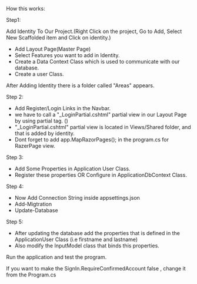 How this works:

Step1:

Add Identity To Our Project.(Right Click on the project, Go to Add, Select New Scaffolded item and Click on identity.)

* Add Layout Page(Master Page)
* Select Features you want to add in Identity.
* Create a Data Context Class which is used to communicate with our database.
* Create a user Class.

After Adding Identity there is a folder called "Areas" appears.


Step 2:

* Add Register/Login Links in the Navbar.  
* we have to call a "_LoginPartial.cshtml" partial view in our Layout Page by using partial tag. (<partial name = "_LoginPartial" />)
* "_LoginPartial.cshtml" partial view is located in Views/Shared folder, and that is added by identity.
* Dont forget to add app.MapRazorPages(); in the program.cs for RazerPage view.

Step 3:
* Add Some Properties in Application User Class.
* Register these properties OR Configure in ApplicationDbContext Class.

Step 4:

* Now Add Connection String inside appsettings.json
* Add-Migtration
* Update-Database

Step 5:
* After updating the database add the properties that is defined in the ApplicationUser Class (i.e firstname and lastname)
*  Also modify the  InputModel class that binds this properties.

Run the application and test the program.

If you want to make the  SignIn.RequireConfirmedAccount false , change it from the Program.cs




